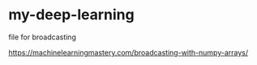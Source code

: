 # my-deep-learning
file for broadcasting

https://machinelearningmastery.com/broadcasting-with-numpy-arrays/
